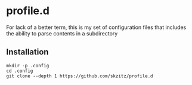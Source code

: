 # profile.d

For lack of a better term, this is my set of configuration files that includes the ability to
parse contents in a subdirectory

## Installation

```cd $HOME
mkdir -p .config
cd .config
git clone --depth 1 https://github.com/skzitz/profile.d
```
